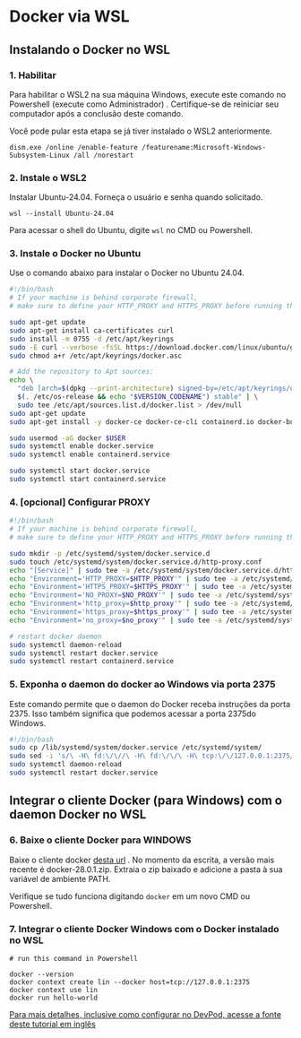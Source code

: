 # Docker via WSL 

## Instalando o Docker no WSL

### 1. Habilitar 
Para habilitar o WSL2 na sua máquina Windows, execute este comando no Powershell (execute como Administrador) . Certifique-se de reiniciar seu computador após a conclusão deste comando.

Você pode pular esta etapa se já tiver instalado o WSL2 anteriormente.

```
dism.exe /online /enable-feature /featurename:Microsoft-Windows-Subsystem-Linux /all /norestart
```

### 2. Instale o WSL2 

Instalar Ubuntu-24.04. Forneça o usuário e senha quando solicitado.
```
wsl --install Ubuntu-24.04
```
Para acessar o shell do Ubuntu, digite `wsl` no CMD ou Powershell.

### 3. Instale o Docker no Ubuntu

Use o comando abaixo para instalar o Docker no Ubuntu 24.04.
```bash
#!/bin/bash
# If your machine is behind corporate firewall, 
# make sure to define your HTTP_PROXY and HTTPS_PROXY before running the command below

sudo apt-get update
sudo apt-get install ca-certificates curl
sudo install -m 0755 -d /etc/apt/keyrings
sudo -E curl --verbose -fsSL https://download.docker.com/linux/ubuntu/gpg -o /etc/apt/keyrings/docker.asc
sudo chmod a+r /etc/apt/keyrings/docker.asc

# Add the repository to Apt sources:
echo \
  "deb [arch=$(dpkg --print-architecture) signed-by=/etc/apt/keyrings/docker.asc] https://download.docker.com/linux/ubuntu \
  $(. /etc/os-release && echo "$VERSION_CODENAME") stable" | \
  sudo tee /etc/apt/sources.list.d/docker.list > /dev/null
sudo apt-get update
sudo apt-get install -y docker-ce docker-ce-cli containerd.io docker-buildx-plugin docker-compose-plugin

sudo usermod -aG docker $USER
sudo systemctl enable docker.service
sudo systemctl enable containerd.service

sudo systemctl start docker.service
sudo systemctl start containerd.service
```

### 4. [opcional] Configurar PROXY
```bash
#!/bin/bash
# If your machine is behind corporate firewall, 
# make sure to define your HTTP_PROXY and HTTPS_PROXY before running the command below

sudo mkdir -p /etc/systemd/system/docker.service.d
sudo touch /etc/systemd/system/docker.service.d/http-proxy.conf
echo "[Service]" | sudo tee -a /etc/systemd/system/docker.service.d/http-proxy.conf
echo "Environment='HTTP_PROXY=$HTTP_PROXY'" | sudo tee -a /etc/systemd/system/docker.service.d/http-proxy.conf
echo "Environment='HTTPS_PROXY=$HTTPS_PROXY'" | sudo tee -a /etc/systemd/system/docker.service.d/http-proxy.conf
echo "Environment='NO_PROXY=$NO_PROXY'" | sudo tee -a /etc/systemd/system/docker.service.d/http-proxy.conf
echo "Environment='http_proxy=$http_proxy'" | sudo tee -a /etc/systemd/system/docker.service.d/http-proxy.conf
echo "Environment='https_proxy=$https_proxy'" | sudo tee -a /etc/systemd/system/docker.service.d/http-proxy.conf
echo "Environment='no_proxy=$no_proxy'" | sudo tee -a /etc/systemd/system/docker.service.d/http-proxy.conf

# restart docker daemon
sudo systemctl daemon-reload
sudo systemctl restart docker.service
sudo systemctl restart containerd.service
```

### 5. Exponha o daemon do docker ao Windows via porta 2375

Este comando permite que o daemon do Docker receba instruções da porta 2375. Isso também significa que podemos acessar a porta 2375do Windows.
```bash
#!/bin/bash
sudo cp /lib/systemd/system/docker.service /etc/systemd/system/
sudo sed -i 's/\ -H\ fd:\/\//\ -H\ fd:\/\/\ -H\ tcp:\/\/127.0.0.1:2375/g' /etc/systemd/system/docker.service
sudo systemctl daemon-reload
sudo systemctl restart docker.service
```

## Integrar o cliente Docker (para Windows) com o daemon Docker no WSL

### 6. Baixe o cliente Docker para WINDOWS
Baixe o cliente docker [desta url](https://download.docker.com/win/static/stable/x86_64/docker-28.0.1.zip) . No momento da escrita, a versão mais recente é docker-28.0.1.zip. Extraia o zip baixado e adicione a pasta à sua variável de ambiente PATH.

Verifique se tudo funciona digitando `docker` em um novo CMD ou Powershell.

### 7. Integrar o cliente Docker Windows com o Docker instalado no WSL
```
# run this command in Powershell

docker --version
docker context create lin --docker host=tcp://127.0.0.1:2375
docker context use lin
docker run hello-world
```

[Para mais detalhes, inclusive como configurar no DevPod, acesse a fonte deste tutorial em inglês](https://devpod.sh/docs/tutorials/docker-provider-via-wsl#2-install-wsl2-distro)